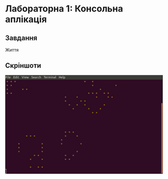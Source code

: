 ﻿# Лабораторна 1: Консольна аплікація

## Завдання
Життя

## Скріншоти
![приклад роботи програми](screens/screen.png)

